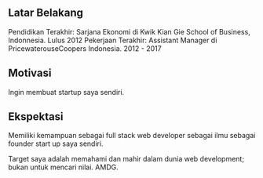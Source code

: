 [//]: # (Ceritakan sedikit tentang latar belakangmu seperti pendidikan terakhir atau pekerjaan sebelumnya)
## Latar Belakang
Pendidikan Terakhir: Sarjana Ekonomi di Kwik Kian Gie School of Business, Indonnesia. Lulus 2012
Pekerjaan Terakhir: Assistant Manager di PricewaterouseCoopers Indonesia. 2012 - 2017

[//]: # (Motivasi apa yang mendorongmu untuk ikut program coding bootcamp di Hacktiv8?)
## Motivasi
Ingin membuat startup saya sendiri.

[//]: # (Beri tahu kami, apa yang ingin kamu dapatkan di Hacktiv8 dan apa yang ingin kamu capai setelah lulus dari sini?)
## Ekspektasi
Memiliki kemampuan sebagai full stack web developer sebagai ilmu sebagai founder start up saya sendiri.

[//]: # (Apakah ada hal lain yang ingin disampaikan? Bila ada, kamu bebas untuk menuliskannya)
Target saya adalah memahami dan mahir dalam dunia web development; bukan untuk mencari nilai.
AMDG.
